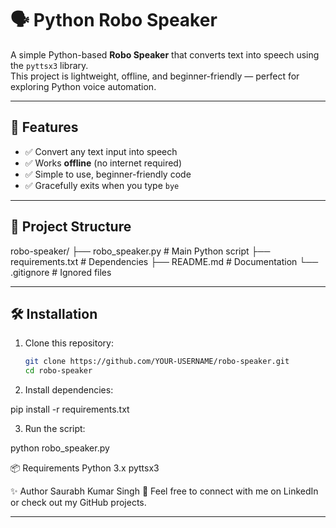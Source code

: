 # 🗣️ Python Robo Speaker

A simple Python-based **Robo Speaker** that converts text into speech using the `pyttsx3` library.  
This project is lightweight, offline, and beginner-friendly — perfect for exploring Python voice automation.

---

## 🚀 Features
- ✅ Convert any text input into speech  
- ✅ Works **offline** (no internet required)  
- ✅ Simple to use, beginner-friendly code  
- ✅ Gracefully exits when you type `bye`  

---

## 📂 Project Structure
robo-speaker/
├── robo_speaker.py # Main Python script
├── requirements.txt # Dependencies
├── README.md # Documentation
└── .gitignore # Ignored files


---

## 🛠️ Installation

1. Clone this repository:
   ```bash
   git clone https://github.com/YOUR-USERNAME/robo-speaker.git
   cd robo-speaker

2. Install dependencies:

pip install -r requirements.txt

3. Run the script:

python robo_speaker.py

📦 Requirements
Python 3.x
pyttsx3


✨ Author
Saurabh Kumar Singh
📧 Feel free to connect with me on LinkedIn
 or check out my GitHub projects.

 
---

